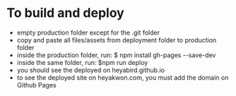 # To build and deploy
- empty production folder except for the .git folder
- copy and paste all files/assets from deployment folder to production folder
- inside the production folder, run: $ npm install gh-pages --save-dev 
- inside the same folder, run: $npm run deploy
- you should see the deployed on heyabird.github.io
- to see the deployed site on heyakwon.com, you must add the domain on Github Pages